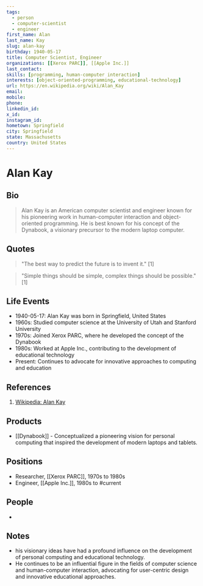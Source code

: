 ```yaml
---
tags:
  - person
  - computer-scientist
  - engineer
first_name: Alan
last_name: Kay
slug: alan-kay
birthday: 1940-05-17
title: Computer Scientist, Engineer
organizations: [[Xerox PARC]], [[Apple Inc.]]
last_contact: 
skills: [programming, human-computer interaction]
interests: [object-oriented-programming, educational-technology]
url: https://en.wikipedia.org/wiki/Alan_Kay
email: 
mobile: 
phone: 
linkedin_id: 
x_id: 
instagram_id: 
hometown: Springfield
city: Springfield
state: Massachusetts
country: United States
---
```


# Alan Kay

## Bio

> Alan Kay is an American computer scientist and engineer known for his pioneering work in human-computer interaction and object-oriented programming. He is best known for his concept of the Dynabook, a visionary precursor to the modern laptop computer.

## Quotes

> "The best way to predict the future is to invent it." [1]

> "Simple things should be simple, complex things should be possible." [1]

## Life Events

- 1940-05-17: Alan Kay was born in Springfield, United States
- 1960s: Studied computer science at the University of Utah and Stanford University
- 1970s: Joined Xerox PARC, where he developed the concept of the Dynabook
- 1980s: Worked at Apple Inc., contributing to the development of educational technology
- Present: Continues to advocate for innovative approaches to computing and education

## References

1. [Wikipedia: Alan Kay](https://en.wikipedia.org/wiki/Alan_Kay)

## Products

- [[Dynabook]] - Conceptualized a pioneering vision for personal computing that inspired the development of modern laptops and tablets.

## Positions

- Researcher, [[Xerox PARC]], 1970s to 1980s
- Engineer, [[Apple Inc.]], 1980s to #current

## People

- 

## Notes

- his visionary ideas have had a profound influence on the development of personal computing and educational technology.
- He continues to be an influential figure in the fields of computer science and human-computer interaction, advocating for user-centric design and innovative educational approaches.
